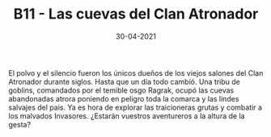 ﻿---
title: B11 - Las cuevas del Clan Atronador
summary: Esta es una aventura introductoria, perfecta para iniciar a jovenes jugadores y niños, con un formato clasico y sencillo emula las antiguas aventuras de antaño.
authors:
  - Manuel Prieto Serrato
date: 30-04-2021
type: post
categories:
- Linea B
tags:
- aventura
- dungeon
- iniciación
minlevels: "1"
maxlevels: "2"
prices: 7,50€
session: "2"
mincharacters: "4"
maxcharacters: "5"
eval:  oficial
cover: "lascuevasdelclanatronador.jpg"
download:
moreinfo: "https://tesorosdelamarca.com/producto/las-cuevas-del-clan-atronador/"
license: "OGL"
draft: false

---

El polvo y el silencio fueron los únicos dueños de los viejos salones del Clan Atronador durante siglos. Hasta que un día todo cambió. Una tribu de goblins, comandados por el temible osgo Ragrak, ocupó las cuevas abandonadas atrora poniendo en peligro toda la comarca y las lindes salvajes del pais. Ya es hora de explorar las traicioneras grutas y combatir a los malvados Invasores. ¿Estarán vuestros aventureros a la altura de la gesta?
